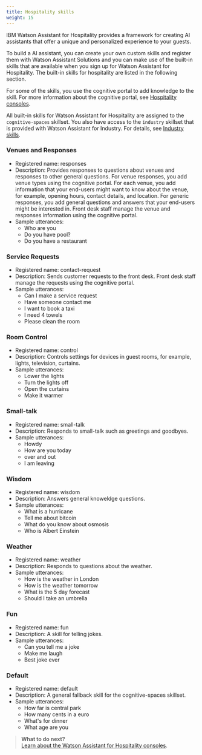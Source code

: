 ```yaml
---
title: Hospitality skills
weight: 15
---
```

IBM Watson Assistant for Hospitality provides a framework for creating AI assistants that offer a unique and personalized experience to your guests.

To build a AI assistant, you can create your own custom skills and register them with Watson Assistant Solutions and you can make use of the built-in skills that are available when you sign up for Watson Assistant for Hospitality.  The built-in skills for hospitality are listed in the following section.

For some of the skills, you use the cognitive portal to add knowledge to the skill.  For more information about the cognitive portal, see [Hospitality consoles]({{site.baseurl}}/flavours/hospitality_components).

All built-in skills for Watson Assistant for Hospitality are assigned to the `cognitive-spaces` skillset.  You also have access to the `industry` skillset that is provided with Watson Assistant for Industry.  For details, see [Industry skills]({{site.baseurl}}/flavours/industry).

### Venues and Responses
- Registered name: responses
- Description:  Provides responses to questions about venues and responses to other general questions. For venue responses, you add venue types using the cognitive portal. For each venue, you add information that your end-users might want to know about the venue, for example, opening hours, contact details, and location.  For generic responses, you add general questions and answers that your end-users might be interested in.  Front desk staff manage the venue and responses information using the cognitive portal.
- Sample utterances: 
    - Who are you
    - Do you have pool?
    - Do you have a restaurant

### Service Requests
- Registered name: contact-request
- Description: Sends customer requests to the front desk.  Front desk staff manage the requests using the cognitive portal.
- Sample utterances: 
    - Can I make a service request
    - Have someone contact me
    - I want to book a taxi
    - I need 4 towels
    - Please clean the room

### Room Control
- Registered name: control
- Description: Controls settings for devices in guest rooms, for example, lights, television, curtains.
- Sample utterances: 
    - Lower the lights
    - Turn the lights off
    - Open the curtains
    - Make it warmer

### Small-talk
- Registered name: small-talk
- Description: Responds to small-talk such as greetings and goodbyes.
- Sample utterances: 
    - Howdy
    - How are you today
    - over and out
    - I am leaving

### Wisdom
- Registered name: wisdom
- Description: Answers general knoweldge questions.
- Sample utterances: 
    - What is a hurricane
    - Tell me about bitcoin
    - What do you know about osmosis
    - Who is Albert Einstein

### Weather
- Registered name: weather
- Description: Responds to questions about the weather.
- Sample utterances:
    - How is the weather in London
    - How is the weather tomorrow
    - What is the 5 day forecast
    - Should I take an umbrella

### Fun
- Registered name: fun
- Description: A skill for telling jokes.
- Sample utterances:
    -  Can you tell me a joke
    -  Make me laugh
    -  Best joke ever


### Default
- Registered name: default
- Description:  A general fallback skill for the cognitive-spaces skillset.
- Sample utterances: 
    - How far is central park
    - How many cents in a euro
    - What's for dinner
    - What age are you

> **What to do next?**<br/>
[Learn about the Watson Assistant for Hospitality consoles]({{site.baseurl}}/flavours/hospitality_components).
